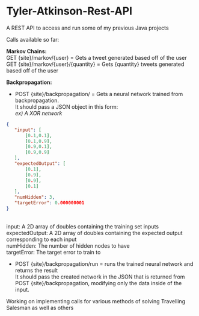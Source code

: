# Tyler-Atkinson-Rest-API
A REST API to access and run some of my previous Java projects

Calls available so far:

<b>Markov Chains:</b>
<br/>GET {site}/markov/{user} = Gets a tweet generated based off of the user
<br/>GET {site}/markov/{user}/{quantity} = Gets {quantity} tweets generated based off of the user

<b>Backpropagation:</b>
  - POST {site}/backpropagation/ = Gets a neural network trained from backpropagation.
<br/>It should pass a JSON object in this form:
<br/><i>ex) A XOR network</i>
```JSON
{
   "input": [
       [0.1,0.1],
       [0.1,0.9],
       [0.9,0.1],
       [0.9,0.9]
   ],
   "expectedOutput": [
       [0.1],
       [0.9],
       [0.9],
       [0.1]
   ],
   "numHidden": 3,
   "targetError": 0.000000001
}
```
<br/>input: A 2D array of doubles containing the training set inputs
<br/>expectedOutput: A 2D array of doubles containing the expected output corresponding to each input
<br/>numHidden: The number of hidden nodes to have
<br/>targetError: The target error to train to

  - POST {site}/backpropagation/run = runs the trained neural network and returns the result
<br>It should pass the created network in the JSON that is returned from POST {site}/backpropagation, modifying only the data inside of the input.

Working on implementing calls for various methods of solving Travelling Salesman as well as others
